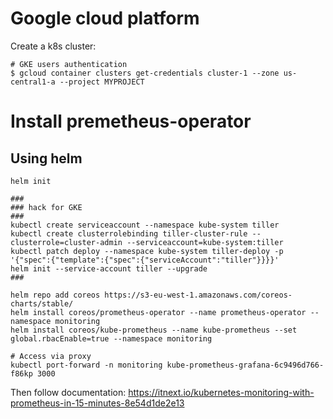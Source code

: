 # Google cloud platform

Create a k8s cluster:

```shell
# GKE users authentication
$ gcloud container clusters get-credentials cluster-1 --zone us-central1-a --project MYPROJECT
```

# Install premetheus-operator 

## Using helm

```shell
helm init

###
### hack for GKE
###
kubectl create serviceaccount --namespace kube-system tiller
kubectl create clusterrolebinding tiller-cluster-rule --clusterrole=cluster-admin --serviceaccount=kube-system:tiller
kubectl patch deploy --namespace kube-system tiller-deploy -p '{"spec":{"template":{"spec":{"serviceAccount":"tiller"}}}}'   
helm init --service-account tiller --upgrade
###

helm repo add coreos https://s3-eu-west-1.amazonaws.com/coreos-charts/stable/
helm install coreos/prometheus-operator --name prometheus-operator --namespace monitoring
helm install coreos/kube-prometheus --name kube-prometheus --set global.rbacEnable=true --namespace monitoring

# Access via proxy
kubectl port-forward -n monitoring kube-prometheus-grafana-6c9496d766-f86kp 3000
```

Then follow documentation:
https://itnext.io/kubernetes-monitoring-with-prometheus-in-15-minutes-8e54d1de2e13
